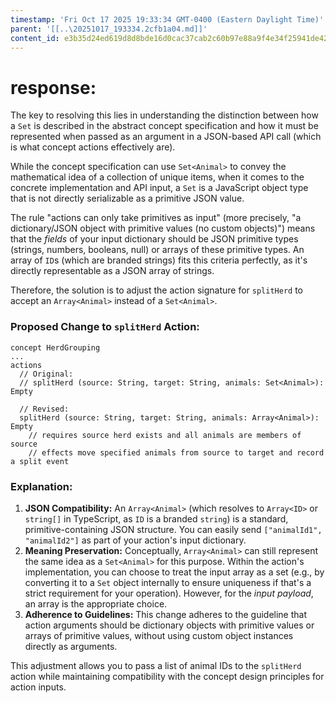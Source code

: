 ```yaml
---
timestamp: 'Fri Oct 17 2025 19:33:34 GMT-0400 (Eastern Daylight Time)'
parent: '[[..\20251017_193334.2cfb1a04.md]]'
content_id: e3b35d24ed619d8d8bde16d0cac37cab2c60b97e88a9f4e34f25941de4265896
---
```


# response:

The key to resolving this lies in understanding the distinction between how a `Set` is described in the abstract concept specification and how it must be represented when passed as an argument in a JSON-based API call (which is what concept actions effectively are).

While the concept specification can use `Set<Animal>` to convey the mathematical idea of a collection of unique items, when it comes to the concrete implementation and API input, a `Set` is a JavaScript object type that is not directly serializable as a primitive JSON value.

The rule "actions can only take primitives as input" (more precisely, "a dictionary/JSON object with primitive values (no custom objects)") means that the *fields* of your input dictionary should be JSON primitive types (strings, numbers, booleans, null) or arrays of these primitive types. An array of `ID`s (which are branded strings) fits this criteria perfectly, as it's directly representable as a JSON array of strings.

Therefore, the solution is to adjust the action signature for `splitHerd` to accept an `Array<Animal>` instead of a `Set<Animal>`.

### Proposed Change to `splitHerd` Action:

```concept
concept HerdGrouping
...
actions
  // Original:
  // splitHerd (source: String, target: String, animals: Set<Animal>): Empty

  // Revised:
  splitHerd (source: String, target: String, animals: Array<Animal>): Empty
    // requires source herd exists and all animals are members of source
    // effects move specified animals from source to target and record a split event
```

### Explanation:

1. **JSON Compatibility:** An `Array<Animal>` (which resolves to `Array<ID>` or `string[]` in TypeScript, as `ID` is a branded `string`) is a standard, primitive-containing JSON structure. You can easily send `["animalId1", "animalId2"]` as part of your action's input dictionary.
2. **Meaning Preservation:** Conceptually, `Array<Animal>` can still represent the same idea as a `Set<Animal>` for this purpose. Within the action's implementation, you can choose to treat the input array as a set (e.g., by converting it to a `Set` object internally to ensure uniqueness if that's a strict requirement for your operation). However, for the *input payload*, an array is the appropriate choice.
3. **Adherence to Guidelines:** This change adheres to the guideline that action arguments should be dictionary objects with primitive values or arrays of primitive values, without using custom object instances directly as arguments.

This adjustment allows you to pass a list of animal IDs to the `splitHerd` action while maintaining compatibility with the concept design principles for action inputs.
